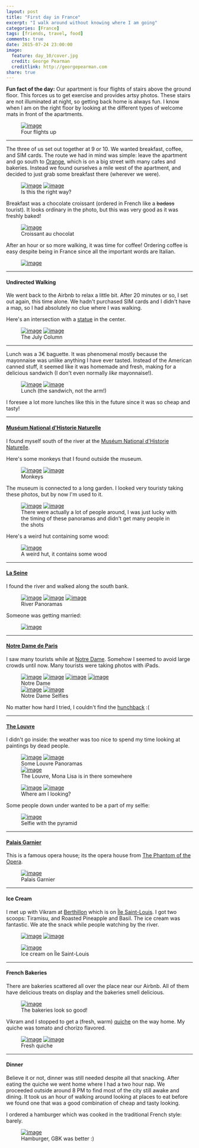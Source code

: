 ```yaml
---
layout: post
title: "First day in France"
excerpt: "I walk around without knowing where I am going"
categories: [France]
tags: [friends, travel, food]
comments: true
date: 2015-07-24 23:00:00
image:
  feature: day_10/cover.jpg
  credit: George Pearman
  creditlink: http://georgepearman.com
share: true
---
```


__Fun fact of the day:__ Our apartment is four flights of stairs above the ground
floor.  This forces us to get exercise and provides artsy photos.  These stairs
are not illuminated at night, so getting back home is always fun.  I know when
I am on the right floor by looking at the different types of welcome mats in
front of the apartments.

<figure class="full">
	<a href="{{site.url}}/images/day_10/47.jpg" title="Our apartment is four flights up"><img src="{{site.url}}/images/day_10/47.jpg" alt="image"></a>
    <figcaption>Four flights up</figcaption>
</figure>

---

The three of us set out together at 9 or 10.  We wanted breakfast, coffee, and
SIM cards.  The route we had in mind was simple: leave the apartment and go
south to [Orange](http://www.orange.fr/), which is on a big street with many
cafes and bakeries.  Instead we found ourselves a mile west of the apartment,
and decided to just grab some breakfast there (wherever we were).

<figure class="half">
	<a href="{{site.url}}/images/day_10/1.jpg" title="First Paris excursion"><img src="{{site.url}}/images/day_10/1.jpg" alt="image"></a>
	<a href="{{site.url}}/images/day_10/2.jpg" title="First Paris excursion"><img src="{{site.url}}/images/day_10/2.jpg" alt="image"></a>
    <figcaption>Is this the right way?</figcaption>
</figure>

Breakfast was a chocolate croissant (ordered in French like a <s>badass</s>
tourist).  It looks ordinary in the photo, but this was very good as it was
freshly baked!

<figure class="full">
	<a href="{{site.url}}/images/day_10/3.jpg" title="Croissant au chocolat"><img src="{{site.url}}/images/day_10/3.jpg" alt="image"></a>
    <figcaption>Croissant au chocolat</figcaption>
</figure>

After an hour or so more walking, it was time for coffee!  Ordering coffee is
easy despite being in France since all the important words are Italian.

<figure class="full">
	<a href="{{site.url}}/images/day_10/7.jpg" title="Cappucino"><img src="{{site.url}}/images/day_10/7.jpg" alt="image"></a>
</figure>

---

#### Undirected Walking

We went back to the Airbnb to relax a little bit.  After 20 minutes or so,
I set out again, this time alone.  We hadn't purchased SIM cards and I didn't
have a map, so I had absolutely no clue where I was walking.

Here's an intersection with
a [statue](https://en.wikipedia.org/wiki/July_Column) in the center.

<figure class="full">
	<a href="{{site.url}}/images/day_10/8.jpg" title="The July Column"><img src="{{site.url}}/images/day_10/8.jpg" alt="image"></a>
	<a href="{{site.url}}/images/day_10/9.jpg" title="The July Column, Paris Intersection"><img src="{{site.url}}/images/day_10/9.jpg" alt="image"></a>
    <figcaption>The July Column</figcaption>
</figure>

---

Lunch was a 3€ baguette. It was phenomenal mostly because the mayonnaise was
unlike anything I have ever tasted.  Instead of the American canned stuff, it
seemed like it was homemade and fresh, making for a delicious sandwich (I don't
even normally _like_ mayonnaise!).

<figure class="half">
	<a href="{{site.url}}/images/day_10/10.jpg" title="Chicken Sandwich"><img src="{{site.url}}/images/day_10/10.jpg" alt="image"></a>
	<a href="{{site.url}}/images/day_10/11.jpg" title="Chicken Sandwich"><img src="{{site.url}}/images/day_10/11.jpg" alt="image"></a>
    <figcaption>Lunch (the sandwich, not the arm!)</figcaption>
</figure>

I foresee a lot more lunches like this in the future since it was so cheap and
tasty!

---

#### [Muséum National d'Historie Naturelle](https://www.mnhn.fr/fr)

I found myself south of the river at the [Muséum National d'Historie
Naturelle](https://www.mnhn.fr/fr).

Here's some monkeys that I found outside the museum.

<figure class="half">
	<a href="{{site.url}}/images/day_10/13.jpg" title="Monkey Face"><img src="{{site.url}}/images/day_10/13.jpg" alt="image"></a>
	<a href="{{site.url}}/images/day_10/15.jpg" title="Monkey Face"><img src="{{site.url}}/images/day_10/15.jpg" alt="image"></a>
    <figcaption>Monkeys</figcaption>
</figure>

The museum is connected to a long garden. I looked very touristy taking these
photos, but by now I'm used to it.

<figure class="full">
	<a href="{{site.url}}/images/day_10/16.jpg" title="Muséum National d'Historie Naturelle Garden"><img src="{{site.url}}/images/day_10/16.jpg" alt="image"></a>
	<a href="{{site.url}}/images/day_10/17.jpg" title="Muséum National d'Historie Naturelle Garden"><img src="{{site.url}}/images/day_10/17.jpg" alt="image"></a>
    <figcaption>There were actually a lot of people around, I was just lucky
    with the timing of these panoramas and didn't get many people in the shots</figcaption>
</figure>

Here's a weird hut containing some wood:

<figure class="full">
	<a href="{{site.url}}/images/day_10/18.jpg" title="Weird hut containing wood"><img src="{{site.url}}/images/day_10/18.jpg" alt="image"></a>
    <figcaption>A weird hut, it contains some wood</figcaption>
</figure>

---

#### [La Seine](https://en.wikipedia.org/wiki/Seine)

I found the river and walked along the south bank.

<figure class="full">
	<a href="{{site.url}}/images/day_10/19.jpg" title="La Seine Panorama"><img src="{{site.url}}/images/day_10/19.jpg" alt="image"></a>
	<a href="{{site.url}}/images/day_10/21.jpg" title="La Seine Panorama"><img src="{{site.url}}/images/day_10/21.jpg" alt="image"></a>
	<a href="{{site.url}}/images/day_10/28.jpg" title="La Seine Panorama"><img src="{{site.url}}/images/day_10/28.jpg" alt="image"></a>
    <figcaption>River Panoramas</figcaption>
</figure>

Someone was getting married:

<figure class="full">
	<a href="{{site.url}}/images/day_10/20.jpg" title="Someone gets married"><img src="{{site.url}}/images/day_10/20.jpg" alt="image"></a>
</figure>

---

#### [Notre Dame de Paris](http://www.notredamedeparis.fr)

I saw many tourists while at [Notre Dame](http://www.notredamedeparis.fr).  Somehow I seemed to avoid large
crowds until now.  Many tourists were taking photos with iPads.

<figure class="half">
	<a href="{{site.url}}/images/day_10/22.jpg" title="Notre Dame"><img src="{{site.url}}/images/day_10/22.jpg" alt="image"></a>
	<a href="{{site.url}}/images/day_10/23.jpg" title="Notre Dame"><img src="{{site.url}}/images/day_10/23.jpg" alt="image"></a>
	<a href="{{site.url}}/images/day_10/24.jpg" title="Notre Dame"><img src="{{site.url}}/images/day_10/24.jpg" alt="image"></a>
	<a href="{{site.url}}/images/day_10/25.jpg" title="Notre Dame"><img src="{{site.url}}/images/day_10/25.jpg" alt="image"></a>
    <figcaption>Notre Dame</figcaption>
	<a href="{{site.url}}/images/day_10/26.jpg" title="Notre Dame Selfie"><img src="{{site.url}}/images/day_10/26.jpg" alt="image"></a>
	<a href="{{site.url}}/images/day_10/27.jpg" title="Notre Dame Selfie"><img src="{{site.url}}/images/day_10/27.jpg" alt="image"></a>
    <figcaption>Notre Dame Selfies</figcaption>
</figure>

No matter how hard I tried, I couldn't find the [hunchback](https://en.wikipedia.org/wiki/The_Hunchback_of_Notre-Dame) :(

---

#### [The Louvre](http://www.louvre.fr/en)

I didn't go inside: the weather was too nice to spend my time looking at
paintings by dead people.

<figure class="full">
	<a href="{{site.url}}/images/day_10/30.jpg" title="The Louvre"><img src="{{site.url}}/images/day_10/30.jpg" alt="image"></a>
	<a href="{{site.url}}/images/day_10/31.jpg" title="The Louvre"><img src="{{site.url}}/images/day_10/31.jpg" alt="image"></a>
    <figcaption>Some Louvre Panoramas</figcaption>
	<a href="{{site.url}}/images/day_10/32.jpg" title="The Louvre"><img src="{{site.url}}/images/day_10/32.jpg" alt="image"></a>
    <figcaption>The Louvre, Mona Lisa is in there somewhere</figcaption>
</figure>

<figure class="half">
	<a href="{{site.url}}/images/day_10/33.jpg" title="Selfie with the Louvre"><img src="{{site.url}}/images/day_10/33.jpg" alt="image"></a>
	<a href="{{site.url}}/images/day_10/34.jpg" title="Selfie with the Louvre"><img src="{{site.url}}/images/day_10/34.jpg" alt="image"></a>
    <figcaption>Where am I looking?</figcaption>
</figure>

Some people down under wanted to be a part of my selfie:

<figure class="full">
	<a href="{{site.url}}/images/day_10/35.jpg" title="Selfie with the Louvre"><img src="{{site.url}}/images/day_10/35.jpg" alt="image"></a>
    <figcaption>Selfie with the pyramid</figcaption>
</figure>

---

#### [Palais Garnier](https://en.wikipedia.org/wiki/Palais_Garnier)

This is a famous opera house; its the opera house from [The Phantom of the
Opera](https://en.wikipedia.org/wiki/The_Phantom_of_the_Opera).

<figure class="full">
	<a href="{{site.url}}/images/day_10/36.jpg" title="Palais Garnier"><img src="{{site.url}}/images/day_10/36.jpg" alt="image"></a>
    <figcaption>Palais Garnier</figcaption>
</figure>

---

#### Ice Cream

I met up with Vikram at
[Berthillon](http://www.yelp.com/biz/berthillon-paris-2) which is on [Île Saint-Louis](https://en.wikipedia.org/wiki/Île_Saint-Louis).  I got two scoops: Tiramisu, and Roasted Pineapple and Basil.  The ice cream was fantastic.  We ate the snack while people watching by the river.

<figure class="half" style="padding-bottom:0px">
	<a href="{{site.url}}/images/day_10/38.jpg" title="Line outside Berthillon"><img src="{{site.url}}/images/day_10/38.jpg" alt="image"></a>
	<a href="{{site.url}}/images/day_10/40.jpg" title="Tiramisu and Roasted Pineapple and Basil"><img src="{{site.url}}/images/day_10/40.jpg" alt="image"></a>
</figure>

<figure class="full" style="padding-top:0px">
	<a href="{{site.url}}/images/day_10/41.jpg" title="River view from Île Saint-Louis"><img src="{{site.url}}/images/day_10/41.jpg" alt="image"></a>
    <figcaption>Ice cream on Île Saint-Louis</figcaption>
</figure>

---

#### French Bakeries

There are bakeries scattered all over the place near our Airbnb.  All of them
have delicious treats on display and the bakeries smell delicious.  

<figure class="full">
	<a href="{{site.url}}/images/day_10/43.jpg" title="Treats on display"><img src="{{site.url}}/images/day_10/43.jpg" alt="image"></a>
    <figcaption>The bakeries look so good!</figcaption>
</figure>

Vikram and I stopped to get a (fresh, warm) [quiche](https://en.wikipedia.org/wiki/Quiche) on
the way home.  My quiche was tomato and chorizo flavored.

<figure class="half">
	<a href="{{site.url}}/images/day_10/45.jpg" title="Fresh quiche"><img src="{{site.url}}/images/day_10/45.jpg" alt="image"></a>
	<a href="{{site.url}}/images/day_10/46.jpg" title="Fresh quiche"><img src="{{site.url}}/images/day_10/46.jpg" alt="image"></a>
    <figcaption>Fresh quiche</figcaption>
</figure>

---

#### Dinner

Believe it or not, dinner was still needed despite all that snacking.  After
eating the quiche we went home where I had a two hour nap.  We proceeded
outside around 8 PM to find most of the city still awake and dining.  It took
us an hour of walking around looking at places to eat before we found one that
was a good combination of cheap and tasty looking.

I ordered a hamburger which was cooked in the traditional French style: barely.

<figure class="full">
	<a href="{{site.url}}/images/day_10/48.jpg" title="French Hamburger"><img src="{{site.url}}/images/day_10/48.jpg" alt="image"></a>
    <figcaption>Hamburger, GBK was better :)</figcaption>
</figure>
